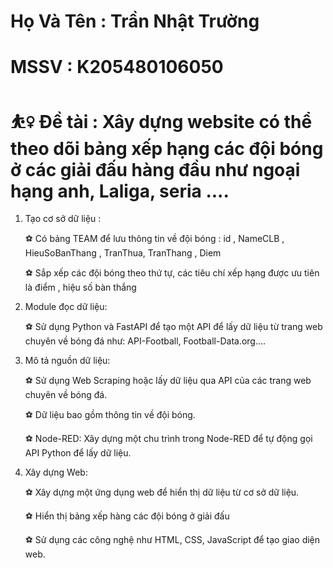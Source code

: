 # Họ Và Tên : Trần Nhật Trường 

# MSSV : K205480106050

   # ⛹️‍♀️  Đề tài : Xây dựng website có thể theo dõi bảng xếp hạng các đội bóng ở các giải đấu hàng đầu như ngoại hạng anh, Laliga, seria ....
 1. Tạo cơ sở dữ liệu :
   
      ⚽  Có bảng TEAM để lưu thông tin về đội bóng : id , NameCLB , HieuSoBanThang , TranThua, TranThang , Diem
  
      ⚽  Sắp xếp các đội bóng theo thứ tự, các tiêu chí xếp hạng được ưu tiên là điểm , hiệu số bàn thắng


 2. Module đọc dữ liệu:
   
      ⚽ Sử dụng Python và FastAPI để tạo một API để lấy dữ liệu từ trang web chuyên về bóng đá như: API-Football, Football-Data.org....

 3. Mô tả nguồn dữ liệu:
   
      ⚽ Sử dụng Web Scraping hoặc lấy dữ liệu qua API của các trang web chuyên về bóng đá.
   
      ⚽ Dữ liệu bao gồm thông tin về đội bóng.
   
      ⚽ Node-RED: Xây dựng một chu trình trong Node-RED để tự động gọi API Python để lấy dữ liệu.

 4. Xây dựng Web:
   
      ⚽ Xây dựng một ứng dụng web để hiển thị dữ liệu từ cơ sở dữ liệu.
   
      ⚽ Hiển thị bảng xếp hàng các đội bóng ở giải đấu
   
      ⚽ Sử dụng các công nghệ như HTML, CSS, JavaScript để tạo giao diện web.
